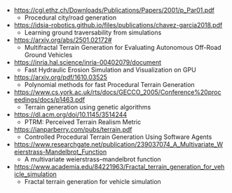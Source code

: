 - https://cgl.ethz.ch/Downloads/Publications/Papers/2001/p_Par01.pdf
  - Procedural city/road generation
- https://idsia-robotics.github.io/files/publications/chavez-garcia2018.pdf
  - Learning ground traversability from simulations
- https://arxiv.org/abs/2501.02172#
  - Multifractal Terrain Generation for Evaluating Autonomous Off-Road Ground Vehicles
- https://inria.hal.science/inria-00402079/document
  - Fast Hydraulic Erosion Simulation and Visualization on GPU
- https://arxiv.org/pdf/1610.03525
  - Polynomial methods for fast Procedural Terrain Generation
- https://www.cs.york.ac.uk/rts/docs/GECCO_2005/Conference%20proceedings/docs/p1463.pdf
  - Terrain generation using genetic algorithms
- https://dl.acm.org/doi/10.1145/3514244
  - PTRM: Perceived Terrain Realism Metric
- https://ianparberry.com/pubs/terrain.pdf
  - Controlled Procedural Terrain Generation Using Software Agents
- https://www.researchgate.net/publication/239037074_A_Multivariate_Weierstrass-Mandelbrot_Function
  - A multivariate weierstrass–mandelbrot function
- https://www.academia.edu/84221963/Fractal_terrain_generation_for_vehicle_simulation
  - Fractal terrain generation for vehicle simulation